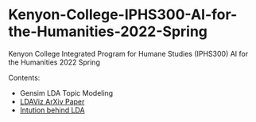 # Kenyon-College-IPHS300-AI-for-the-Humanities-2022-Spring
Kenyon College Integrated Program for Humane Studies (IPHS300) AI for the Humanities 2022 Spring

Contents:
* Gensim LDA Topic Modeling
* <a href="https://aclanthology.org/W14-3110.pdf">LDAViz ArXiv Paper</a>
* <a href="https://towardsdatascience.com/latent-dirichlet-allocation-intuition-math-implementation-and-visualisation-63ccb616e094">Intution behind LDA</a>